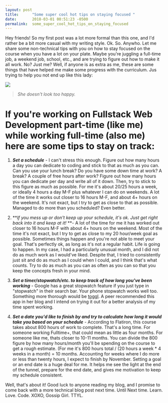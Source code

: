 ```yaml
---
layout: post
title:      "Some super cool hot tips on staying focused "
date:       2018-03-01 00:51:23 -0500
permalink:  some_super_cool_hot_tips_on_staying_focused
---
```




Hey friends! So my first post was a lot more formal than this one, and I'd rather be a bit more casual with my writing style. Ok. So. Anywho. Let me share some non-technical tips with you on how to stay focused on the course when you have a lot on your plate. Maybe you're juggling a full-time job, a weekend job, school, etc., and are trying to figure out how to make it all work. No? Just me? Well, if anyone is as extra as me, these are some things that have helped me make some progress with the curriculum. Jus trying to help you not end up like this lady:

![](https://www.vitalchoice.com/files/9-28-17-burnout-lg.jpg)
> *She doesn't look too happy.*

# **If you're working on Fullstack Web Development part-time (like me) while working full-time (also me) here are some tips to stay on track:**

1. ***Set a schedule*** - I can't stress this enough. Figure out how many hours a day you can dedicate to coding and stick to that as much as you can. Can you use your lunch break? Do you have some down time at work? A break? A couple of free hours after work? Figure out how many hours you can dedicate per day and write all of it down. Then, try to stick to this figure as much as possible. For me it's about 20/25 hours a week, or ideally 4 hours a day M-F plus whatever I can do on weekends.  A lot of the time it works out closer to 16 hours M-F, and about 4+ hours on the weekend. It's not exact, but I try to get as close to that as possible. Managed to do more than you scheduled? Even better. 

2. ***If you mess up or don't keep up your schedule, it's ok. Just get right back into it and keep at it!* **-
A lot of the time for me it has worked out closer to 16 hours M-F with about 4+ hours on the weekend. Most of the time it's not exact, but I try to get as close to my 20 hour/week goal as possible. Sometimes things happen and you're not able to meet your goal. That's perfectly ok, as long as it's not a regular habit. Life is going to happen. In my case, I had a particularly unusual month, and I did not do as much work as I would've liked. Despite that, I tried to consistently just sit and do as much as I could when I could, and I think that's what counts. Try to do as much as you can as often as you can so that you keep the concepts fresh in your mind.

3. ***Set a timer/stopwatch/etc. to keep track of how long you've been working*** - Google has a great stopwatch feature if you just type in "stopwatch" in their search bar. Your phone stopwatch works well too. Something more thorough would be [toggl](https://www.toggl.com). A peer recommended this app in her blog and I intend on trying it out for a better analysis of my time spent working. 

4. ***Set a date you'd like to finish by and try to calculate how long it would take you based on your schedule*** - According to Flatiron, this course takes about 800 hours of work to complete. That's a long time. For someone working Fulltime+, that could mean as little as four months. For someone like me, thats closer to 10-11 months.  You can divide the 800 figure by how many hours/month you'll be spending on the course to get a rough estimate. (For me it's 800 hours total / (20 hours a week * 4 weeks in a month) = 10 months. Accounting for weeks where I do more or less than twenty hours, I expect to finish by November. Setting a goal or an end date is a huge deal for me. It helps me see the light at the end of the tunnel, prepare for the end date, and gives me motivation to keep my schedule consistent. 



Well, that's about it! Good luck to anyone reading my blog, and I promise to come back with a more technical blog post next time. Until Next time. Learn. Love. Code. XOXO, Gossip Girl. TTYL. 


